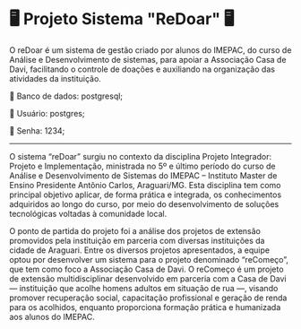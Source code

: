 # 🖥️ **Projeto Sistema "ReDoar"** 🖥️

O reDoar é um sistema de gestão criado por alunos do IMEPAC, do curso de Análise e Desenvolvimento de sistemas, para apoiar a Associação Casa de Davi, facilitando o controle de doações e auxiliando na organização das atividades da instituição.

🐘 Banco de dados: postgresql;

🐘 Usuário: postgres;

🐘 Senha: 1234;


***
O sistema “reDoar” surgiu no contexto da disciplina Projeto Integrador: Projeto e Implementação, ministrada no 5º e último período do curso de Análise e Desenvolvimento de Sistemas do IMEPAC – Instituto Master de Ensino Presidente Antônio Carlos, Araguari/MG. Esta disciplina tem como principal objetivo aplicar, de forma prática e integrada, os conhecimentos adquiridos ao longo do curso, por meio do desenvolvimento de soluções tecnológicas voltadas à comunidade local.

O ponto de partida do projeto foi a análise dos projetos de extensão promovidos pela instituição em parceria com diversas instituições da cidade de Araguari. Entre os diversos projetos apresentados, a equipe optou por desenvolver um sistema para o projeto denominado “reComeço”, que tem como foco a Associação Casa de Davi. O reComeço é um projeto de extensão multidisciplinar desenvolvido em parceria com a Casa de Davi — instituição que acolhe homens adultos em situação de rua —, visando promover recuperação social, capacitação profissional e geração de renda para os acolhidos, enquanto proporciona formação prática e humanizada aos alunos do IMEPAC.
